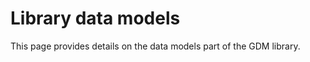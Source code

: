 



# Library data models


This page provides details on the data models part of the GDM library.

 
